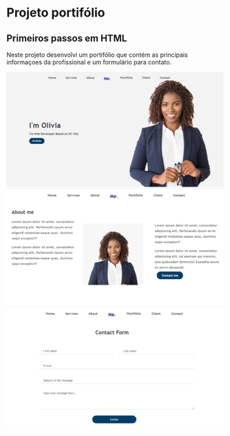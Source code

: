 # Projeto portifólio

## Primeiros passos em HTML

Neste projeto desenvolvi um portifólio que contém as principais informaçoes da profissional e um formulário para contato.

![primeira pagina](https://github.com/bbiancaoliveira/projeto-ap1/blob/master/page1.PNG)
![segunda pagina](https://github.com/bbiancaoliveira/projeto-ap1/blob/master/page2.PNG)
![terceira pagina](https://github.com/bbiancaoliveira/projeto-ap1/blob/master/page3.PNG)


